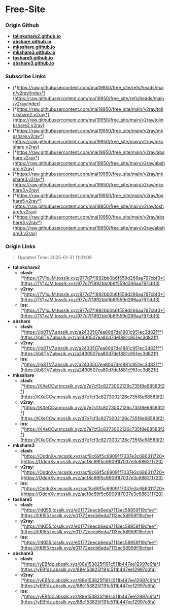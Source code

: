 # Free-Site

### Origin Github

- [**tolinkshare2.github.io**](https://github.com/tolinkshare2/tolinkshare2.github.io)
- [**abshare.github.io**](https://github.com/abshare/abshare.github.io)
- [**mksshare.github.io**](https://github.com/mksshare/mksshare.github.io)
- [**mkshare3.github.io**](https://github.com/mkshare3/mkshare3.github.io)
- [**toshare5.github.io**](https://github.com/toshare5/toshare5.github.io)
- [**abshare3.github.io**](https://github.com/abshare3/abshare3.github.io)

### Subscribe Links

- [*https://raw.githubusercontent.com/mai19950/free_site/refs/heads/main/v2ray/index*](https://raw.githubusercontent.com/mai19950/free_site/refs/heads/main/v2ray/index)
- [*https://raw.githubusercontent.com/mai19950/free_site/main/v2ray/tolinkshare2.v2ray*](https://raw.githubusercontent.com/mai19950/free_site/main/v2ray/tolinkshare2.v2ray)
- [*https://raw.githubusercontent.com/mai19950/free_site/main/v2ray/mksshare.v2ray*](https://raw.githubusercontent.com/mai19950/free_site/main/v2ray/mksshare.v2ray)
- [*https://raw.githubusercontent.com/mai19950/free_site/main/v2ray/abshare.v2ray*](https://raw.githubusercontent.com/mai19950/free_site/main/v2ray/abshare.v2ray)
- [*https://raw.githubusercontent.com/mai19950/free_site/main/v2ray/mkshare3.v2ray*](https://raw.githubusercontent.com/mai19950/free_site/main/v2ray/mkshare3.v2ray)
- [*https://raw.githubusercontent.com/mai19950/free_site/main/v2ray/toshare5.v2ray*](https://raw.githubusercontent.com/mai19950/free_site/main/v2ray/toshare5.v2ray)
- [*https://raw.githubusercontent.com/mai19950/free_site/main/v2ray/abshare3.v2ray*](https://raw.githubusercontent.com/mai19950/free_site/main/v2ray/abshare3.v2ray)

### Origin Links

> Updated Time: 2025-01-31 11:01:09

- **tolinkshare2**
  - **clash**: [*https://7V1xJM.tosslk.xyz/977d7f1892bb0b6f559d266aa797cbf3*](https://7V1xJM.tosslk.xyz/977d7f1892bb0b6f559d266aa797cbf3)
  - **v2ray**: [*https://7V1xJM.tosslk.xyz/977d7f1892bb0b6f559d266aa797cbf3*](https://7V1xJM.tosslk.xyz/977d7f1892bb0b6f559d266aa797cbf3)
  - **ios**: [*https://7V1xJM.tosslk.xyz/977d7f1892bb0b6f559d266aa797cbf3*](https://7V1xJM.tosslk.xyz/977d7f1892bb0b6f559d266aa797cbf3)
- **abshare**
  - **clash**: [*https://jb8TV7.absslk.xyz/a2430507ea80d7de1881c951ec3d821f*](https://jb8TV7.absslk.xyz/a2430507ea80d7de1881c951ec3d821f)
  - **v2ray**: [*https://jb8TV7.absslk.xyz/a2430507ea80d7de1881c951ec3d821f*](https://jb8TV7.absslk.xyz/a2430507ea80d7de1881c951ec3d821f)
  - **ios**: [*https://jb8TV7.absslk.xyz/a2430507ea80d7de1881c951ec3d821f*](https://jb8TV7.absslk.xyz/a2430507ea80d7de1881c951ec3d821f)
- **mksshare**
  - **clash**: [*https://KXeCCw.mcsslk.xyz/d7e7cf3c8273002126c735f8e68583f2*](https://KXeCCw.mcsslk.xyz/d7e7cf3c8273002126c735f8e68583f2)
  - **v2ray**: [*https://KXeCCw.mcsslk.xyz/d7e7cf3c8273002126c735f8e68583f2*](https://KXeCCw.mcsslk.xyz/d7e7cf3c8273002126c735f8e68583f2)
  - **ios**: [*https://KXeCCw.mcsslk.xyz/d7e7cf3c8273002126c735f8e68583f2*](https://KXeCCw.mcsslk.xyz/d7e7cf3c8273002126c735f8e68583f2)
- **mkshare3**
  - **clash**: [*https://OddnXv.mcsslk.xyz/acf8c69f5c69091f7037e3c686311720*](https://OddnXv.mcsslk.xyz/acf8c69f5c69091f7037e3c686311720)
  - **v2ray**: [*https://OddnXv.mcsslk.xyz/acf8c69f5c69091f7037e3c686311720*](https://OddnXv.mcsslk.xyz/acf8c69f5c69091f7037e3c686311720)
  - **ios**: [*https://OddnXv.mcsslk.xyz/acf8c69f5c69091f7037e3c686311720*](https://OddnXv.mcsslk.xyz/acf8c69f5c69091f7037e3c686311720)
- **toshare5**
  - **clash**: [*https://ltKl55.tosslk.xyz/e01772eecb6eda7113ec58959f19cfee*](https://ltKl55.tosslk.xyz/e01772eecb6eda7113ec58959f19cfee)
  - **v2ray**: [*https://ltKl55.tosslk.xyz/e01772eecb6eda7113ec58959f19cfee*](https://ltKl55.tosslk.xyz/e01772eecb6eda7113ec58959f19cfee)
  - **ios**: [*https://ltKl55.tosslk.xyz/e01772eecb6eda7113ec58959f19cfee*](https://ltKl55.tosslk.xyz/e01772eecb6eda7113ec58959f19cfee)
- **abshare3**
  - **clash**: [*https://yEBfdz.absslk.xyz/88e153825f191c511b447ee12997c6fa*](https://yEBfdz.absslk.xyz/88e153825f191c511b447ee12997c6fa)
  - **v2ray**: [*https://yEBfdz.absslk.xyz/88e153825f191c511b447ee12997c6fa*](https://yEBfdz.absslk.xyz/88e153825f191c511b447ee12997c6fa)
  - **ios**: [*https://yEBfdz.absslk.xyz/88e153825f191c511b447ee12997c6fa*](https://yEBfdz.absslk.xyz/88e153825f191c511b447ee12997c6fa)
